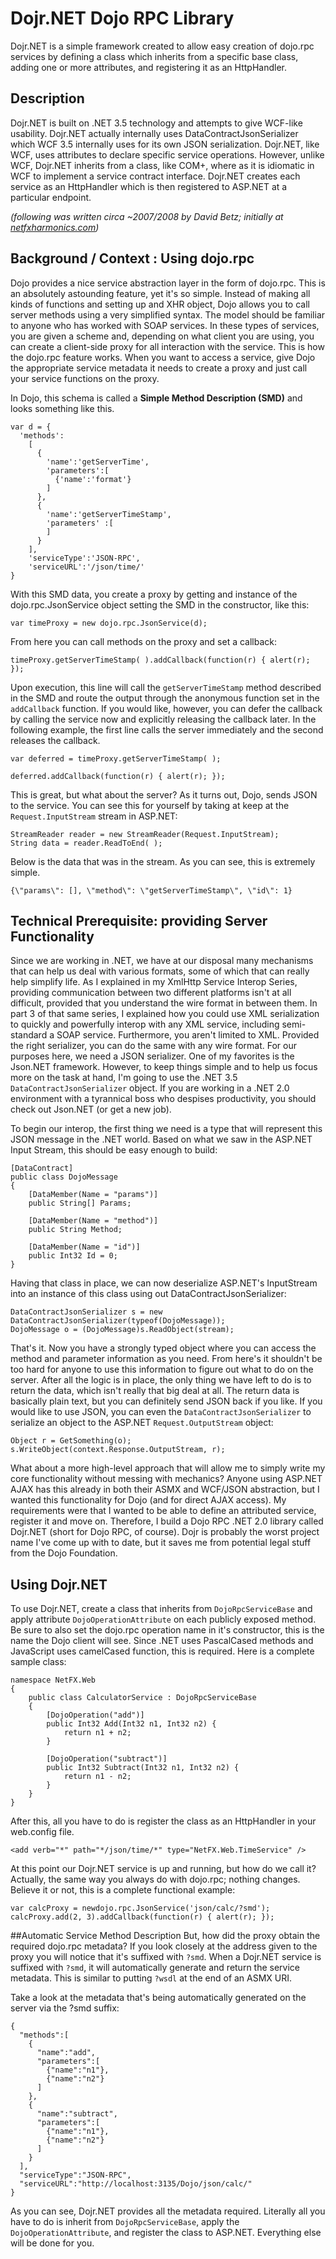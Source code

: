 # Dojr.NET Dojo RPC Library

Dojr.NET is a simple framework created to allow easy creation of dojo.rpc services by defining a class which inherits from a specific base class, adding one or more attributes, and registering it as an HttpHandler.

## Description

Dojr.NET is built on .NET 3.5 technology and attempts to give WCF-like usability. Dojr.NET actually internally uses DataContractJsonSerializer which WCF 3.5 internally uses for its own JSON serialization. Dojr.NET, like WCF, uses attributes to declare specific service operations. However, unlike WCF, Dojr.NET inherits from a class, like COM+, where as it is idiomatic in WCF to implement a service contract interface. Dojr.NET creates each service as an HttpHandler which is then registered to ASP.NET at a particular endpoint.

*(following was written circa ~2007/2008 by David Betz; initially at [netfxharmonics.com](https://netfxharmonics.com/n/2008/01/dojrnet-dojo-rpc-library-net-20))*

## Background / Context : Using dojo.rpc

Dojo provides a nice service abstraction layer in the form of dojo.rpc.  This is an absolutely astounding feature, yet it's so simple.  Instead of making all kinds of functions and setting up and XHR object, Dojo allows you to call server methods using a very simplified syntax.  The model should be familiar to anyone who has worked with SOAP services.  In these types of services, you are given a scheme and, depending on what client you are using, you can create a client-side proxy for all interaction with the service.  This is how the dojo.rpc feature works.  When you want to access a service, give Dojo the appropriate service metadata it needs to create a proxy and just call your service functions on the proxy.


In Dojo, this schema is called a **Simple Method Description (SMD)** and looks something like this.
	
	var d = {
	  'methods':
	    [
	      {
	        'name':'getServerTime',
	        'parameters':[
	          {'name':'format'}
	        ]
	      },
	      {
	        'name':'getServerTimeStamp',
	        'parameters' :[
	        ]
	      }
	    ],
	    'serviceType':'JSON-RPC',
	    'serviceURL':'/json/time/'
	}

With this SMD data, you create a proxy by getting and instance of the dojo.rpc.JsonService object setting the SMD in the constructor, like this:

	var timeProxy = new dojo.rpc.JsonService(d);

From here you can call methods on the proxy and set a callback:

	timeProxy.getServerTimeStamp( ).addCallback(function(r) { alert(r); });

Upon execution, this line will call the `getServerTimeStamp` method described in the SMD and route the output through the anonymous function set in the `addCallback` function.  If you would like, however, you can defer the callback by calling the service now and explicitly releasing the callback later.  In the following example, the first line calls the server immediately and the second releases the callback.

	var deferred = timeProxy.getServerTimeStamp( );

	deferred.addCallback(function(r) { alert(r); });

This is great, but what about the server?  As it turns out, Dojo, sends JSON to the service.  You can see this for yourself by taking at keep at the `Request.InputStream` stream in ASP.NET:

	StreamReader reader = new StreamReader(Request.InputStream);
	String data = reader.ReadToEnd( );

Below is the data that was in the stream.  As you can see, this is extremely simple.

	{\"params\": [], \"method\": \"getServerTimeStamp\", \"id\": 1}

## Technical Prerequisite: providing Server Functionality
Since we are working in .NET, we have at our disposal many mechanisms that can help us deal with various formats, some of which that can really help simplify life.  As I explained in my XmlHttp Service Interop Series, providing communication between two different platforms isn't at all difficult, provided that you understand the wire format in between them.  In part 3 of that same series, I explained how you could use XML serialization to quickly and powerfully interop with any XML service, including semi-standard a SOAP service.  Furthermore, you aren't limited to XML.  Provided the right serializer, you can do the same with any wire format.  For our purposes here, we need a JSON serializer.  One of my favorites is the Json.NET framework.  However, to keep things simple and to help us focus more on the task at hand, I'm going to use the .NET 3.5 `DataContractJsonSerializer` object.  If you are working in a .NET 2.0 environment with a tyrannical boss who despises productivity, you should check out Json.NET (or get a new job).

To begin our interop, the first thing we need is a type that will represent this JSON message in the .NET world.  Based on what we saw in the ASP.NET Input Stream, this should be easy enough to build:
	
	[DataContract]
	public class DojoMessage
	{
	    [DataMember(Name = "params")]
	    public String[] Params;
	
	    [DataMember(Name = "method")]
	    public String Method;
	
	    [DataMember(Name = "id")]
	    public Int32 Id = 0;
	}

Having that class in place, we can now deserialize ASP.NET's InputStream into an instance of this class using out DataContractJsonSerializer:

	DataContractJsonSerializer s = new DataContractJsonSerializer(typeof(DojoMessage));
	DojoMessage o = (DojoMessage)s.ReadObject(stream);

That's it.  Now you have a strongly typed object where you can access the method and parameter information as you need.  From here's it shouldn't be too hard for anyone to use this information to figure out what to do on the server.  After all the logic is in place, the only thing we have left to do is to return the data, which isn't really that big deal at all.  The return data is basically plain text, but you can definitely send JSON back if you like.  If you would like to use JSON, you can even the `DataContractJsonSerializer` to serialize an object to the ASP.NET `Request.OutputStream` object:
	
	Object r = GetSomething(o);
	s.WriteObject(context.Response.OutputStream, r);

What about a more high-level approach that will allow me to simply write my core functionality without messing with mechanics?  Anyone using ASP.NET AJAX has this already in both their ASMX and WCF/JSON abstraction, but I wanted this functionality for Dojo (and for direct AJAX access).  My requirements were that I wanted to be able to define an attributed service, register it and move on.  Therefore, I build a Dojo RPC .NET 2.0 library called Dojr.NET (short for Dojo RPC, of course).  Dojr is probably the worst project name I've come up with to date, but it saves me from potential legal stuff from the Dojo Foundation.

## Using Dojr.NET

To use Dojr.NET, create a class that inherits from `DojoRpcServiceBase` and apply attribute `DojoOperationAttribute` on each publicly exposed method.  Be sure to also set the dojo.rpc operation name in it's constructor, this is the name the Dojo client will see.  Since .NET uses PascalCased methods and JavaScript uses camelCased function, this is required.  Here is a complete sample class:

	namespace NetFX.Web
	{
	    public class CalculatorService : DojoRpcServiceBase
	    {
	        [DojoOperation("add")]
	        public Int32 Add(Int32 n1, Int32 n2) {
	            return n1 + n2;
	        }
	
	        [DojoOperation("subtract")]
	        public Int32 Subtract(Int32 n1, Int32 n2) {
	            return n1 - n2;
	        }
	    }
	}

After this, all you have to do is register the class as an HttpHandler in your web.config file.

	<add verb="*" path="*/json/time/*" type="NetFX.Web.TimeService" />

At this point our Dojr.NET service is up and running, but how do we call it?  Actually, the same way you always do with dojo.rpc; nothing changes.  Believe it or not, this is a complete functional example:

	var calcProxy = newdojo.rpc.JsonService('json/calc/?smd');
	calcProxy.add(2, 3).addCallback(function(r) { alert(r); });

##Automatic Service Method Description
But, how did the proxy obtain the required dojo.rpc metadata?  If you look closely at the address given to the proxy you will notice that it's suffixed with `?smd`.  When a Dojr.NET service is suffixed with `?smd`, it will automatically generate and return the service metadata.  This is similar to putting `?wsdl` at the end of an ASMX URI.

Take a look at the metadata that's being automatically generated on the server via the ?smd suffix:
	
	{
	  "methods":[
	    {
	      "name":"add",
	      "parameters":[
	        {"name":"n1"},
	        {"name":"n2"}
	      ]
	    },
	    {
	      "name":"subtract",
	      "parameters":[
	        {"name":"n1"},
	        {"name":"n2"}
	      ]
	    }
	  ],
	  "serviceType":"JSON-RPC",
	  "serviceURL":"http://localhost:3135/Dojo/json/calc/"
	}

As you can see, Dojr.NET provides all the metadata required.  Literally all you have to do is inherit from `DojoRpcServiceBase`, apply the `DojoOperationAttribute`, and register the class to ASP.NET.  Everything else will be done for you.
